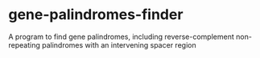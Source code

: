 # gene-palindromes-finder
A program to find gene palindromes, including reverse-complement non-repeating palindromes with an intervening spacer region

